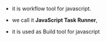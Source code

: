 * it is workflow tool for javascript.

* we call it **JavaScript Task Runner**, 

* it is used as Build tool for javascript


